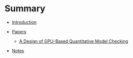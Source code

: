 # Summary

* [Introduction](README.md)

* [Papers](papers.md)
    * [A Design of GPU-Based Quantitative Model Checking](papers/gpu_qmc.md)

* [Notes](notes.md)